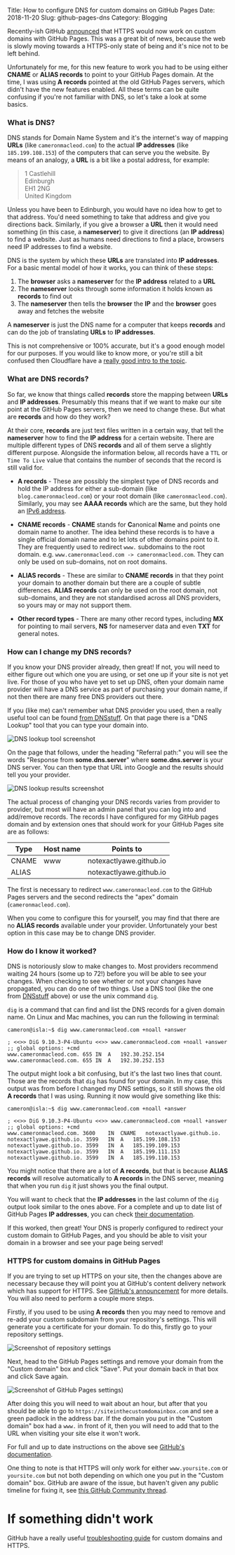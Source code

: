 Title: How to configure DNS for custom domains on GitHub Pages
Date: 2018-11-20
Slug: github-pages-dns
Category: Blogging

Recently-ish GitHub [announced](https://blog.github.com/2018-05-01-github-pages-custom-domains-https/) that HTTPS would now work on custom domains with GitHub Pages. This was a great bit of news, because the web is slowly moving towards a HTTPS-only state of being and it's nice not to be left behind.

Unfortunately for me, for this new feature to work you had to be using either **CNAME** or **ALIAS records** to point to your GitHub Pages domain. At the time, I was using **A records** pointed at the old GitHub Pages servers, which didn't have the new features enabled. All these terms can be quite confusing if you're not familiar with DNS, so let's take a look at some basics.

### What is DNS?

DNS stands for Domain Name System and it's the internet's way of mapping **URLs** (like `cameronmacleod.com`) to the actual **IP addresses** (like `185.199.108.153`) of the computers that can serve you the website. By means of an analogy, a **URL** is a bit like a postal address, for example:

 > 1 Castlehill  
 > Edinburgh  
 > EH1 2NG  
 > United Kingdom  

Unless you have been to Edinburgh, you would have no idea how to get to that address. You'd need something to take that address and give you directions back. Similarly, if you give a browser a **URL** then it would need something (in this case, a **nameserver**) to give it directions (an **IP address**) to find a website. Just as humans need directions to find a place, browsers need IP addresses to find a website.

DNS is the system by which these **URLs** are translated into **IP addresses**. For a basic mental model of how it works, you can think of these steps:

1. The **browser** asks a **nameserver** for the **IP address** related to a **URL**
2. The **nameserver** looks through some information it holds known as **records** to find out
3. The **nameserver** then tells the **browser** the **IP** and the **browser** goes away and fetches the website

A **nameserver** is just the DNS name for a computer that keeps **records** and can do the job of translating **URLs** to **IP addresses**.

This is not comprehensive or 100% accurate, but it's a good enough model for our purposes. If you would like to know more, or you're still a bit confused then Cloudflare have a [really good intro to the topic](https://www.cloudflare.com/learning/dns/what-is-dns/).

### What are DNS records?

So far, we know that things called **records** store the mapping between **URLs** and **IP addresses**. Presumably this means that if we want to make our site point at the GitHub Pages servers, then we need to change these. But what are **records** and how do they work?

At their core, **records** are just text files written in a certain way, that tell the **nameserver** how to find the **IP address** for a certain website. There are multiple different types of DNS **records** and all of them serve a slightly different purpose. Alongside the information below, all records have a `TTL` or `Time To Live` value that contains the number of seconds that the record is still valid for.

 - **A records** - These are possibly the simplest type of DNS records and hold the IP address for either a sub-domain (like `blog.cameronmacleod.com`) or your root domain (like `cameronmacleod.com`). Similarly, you may see **AAAA records** which are the same, but they hold an [IPv6 address](https://en.wikipedia.org/wiki/IPv6).

 - **CNAME records** - **CNAME** stands for **C**anonical **N**ame and points one domain name to another. The idea behind these records is to have a single official domain name and to let lots of other domains point to it. They are frequently used to redirect `www.` subdomains to the root domain. e.g. `www.cameronmacleod.com -> cameronmacleod.com`. They can only be used on sub-domains, not on root domains.

 - **ALIAS records** - These are similar to **CNAME records** in that they point your domain to another domain but there are a couple of subtle differences. **ALIAS records** can only be used on the root domain, not sub-domains, and they are not standardised across all DNS providers, so yours may or may not support them.

 - **Other record types** - There are many other record types, including **MX** for pointing to mail servers, **NS** for nameserver data and even **TXT** for general notes.

### How can I change my DNS records?

If you know your DNS provider already, then great! If not, you will need to either figure out which one you are using, or set one up if your site is not yet live. For those of you who have yet to set up DNS, often your domain name provider will have a DNS service as part of purchasing your domain name, if not then there are many free DNS providers out there.

If you (like me) can't remember what DNS provider you used, then a really useful tool can be found [from DNSstuff](https://www.dnsstuff.com/tools). On that page there is a "DNS Lookup" tool that you can type your domain into.

![DNS lookup tool screenshot](/images/dnsstufflookup.png)

On the page that follows, under the heading "Referral path:" you will see the words "Response from **some.dns.server**" where **some.dns.server** is your DNS server. You can then type that URL into Google and the results should tell you your provider.

![DNS lookup results screenshot](/images/dnslookupresults.png)

The actual process of changing your DNS records varies from provider to provider, but most will have an admin panel that you can log into and add/remove records. The records I have configured for my GitHub pages domain and by extension ones that should work for your GitHub Pages site are as follows:


Type   | Host name | Points to
-------|-----------|-----------
CNAME  | www       | notexactlyawe.github.io
ALIAS  |           | notexactlyawe.github.io

The first is necessary to redirect `www.cameronmacleod.com` to the GitHub Pages servers and the second redirects the "apex" domain (`cameronmacleod.com`).

When you come to configure this for yourself, you may find that there are no **ALIAS records** available under your provider. Unfortunately your best option in this case may be to change DNS provider.

### How do I know it worked?

DNS is notoriously slow to make changes to. Most providers recommend waiting 24 hours (some up to 72!) before you will be able to see your changes. When checking to see whether or not your changes have propagated, you can do one of two things. Use a DNS tool (like the one from [DNSstuff](https://www.dnsstuff.com/tools) above) or use the unix command `dig`.

`dig` is a command that can find and list the DNS records for a given domain name. On Linux and Mac machines, you can run the following in terminal:

```
cameron@isla:~$ dig www.cameronmacleod.com +noall +answer

; <<>> DiG 9.10.3-P4-Ubuntu <<>> www.cameronmacleod.com +noall +answer
;; global options: +cmd
www.cameronmacleod.com.	655	IN	A	192.30.252.154
www.cameronmacleod.com.	655	IN	A	192.30.252.153
```

The output might look a bit confusing, but it's the last two lines that count. Those are the records that `dig` has found for your domain. In my case, this output was from before I changed my DNS settings, so it still shows the old **A records** that I was using. Running it now would give something like this:

```
cameron@isla:~$ dig www.cameronmacleod.com +noall +answer

; <<>> DiG 9.10.3-P4-Ubuntu <<>> www.cameronmacleod.com +noall +answer
;; global options: +cmd
www.cameronmacleod.com.	3600	IN	CNAME	notexactlyawe.github.io.
notexactlyawe.github.io. 3599	IN	A	185.199.108.153
notexactlyawe.github.io. 3599	IN	A	185.199.109.153
notexactlyawe.github.io. 3599	IN	A	185.199.111.153
notexactlyawe.github.io. 3599	IN	A	185.199.110.153
```

You might notice that there are a lot of **A records**, but that is because **ALIAS records** will resolve automatically to **A records** in the DNS server, meaning that when you run `dig` it just shows you the final output.

You will want to check that the **IP addresses** in the last column of the `dig` output look similar to the ones above. For a complete and up to date list of GitHub Pages **IP addresses**, you can check [their documentation](https://help.github.com/articles/setting-up-an-apex-domain/#configuring-a-records-with-your-dns-provider).

If this worked, then great! Your DNS is properly configured to redirect your custom domain to GitHub Pages, and you should be able to visit your domain in a browser and see your page being served!

### HTTPS for custom domains in GitHub Pages

If you are trying to set up HTTPS on your site, then the changes above are necessary because they will point you at GitHub's content delivery network which has support for HTTPS. See [GitHub's announcement](https://blog.github.com/2018-05-01-github-pages-custom-domains-https/) for more details. You will also need to perform a couple more steps.

Firstly, if you used to be using **A records** then you may need to remove and re-add your custom subdomain from your repository's settings. This will generate you a certificate for your domain. To do this, firstly go to your repository settings.

![Screenshot of repository settings](/images/repositorysettings.png)

Next, head to the GitHub Pages settings and remove your domain from the "Custom domain" box and click "Save". Put your domain back in that box and click Save again.

![Screenshot of GitHub Pages settings](/images/githubpagessettings.png))

After doing this you will need to wait about an hour, but after that you should be able to go to `https://siteinthecustomdomainbox.com` and see a green padlock in the address bar. If the domain you put in the "Custom domain" box had a `www.` in front of it, then you will need to add that to the URL when visiting your site else it won't work.

For full and up to date instructions on the above see [GitHub's documentation](https://help.github.com/articles/adding-or-removing-a-custom-domain-for-your-github-pages-site/).

One thing to note is that HTTPS will only work for either `www.yoursite.com` or `yoursite.com` but not both depending on which one you put in the "Custom domain" box. GitHub are aware of the issue, but haven't given any public timeline for fixing it, see [this GitHub Community thread](https://github.community/t5/GitHub-Pages/Does-GitHub-Pages-Support-HTTPS-for-www-and-subdomains/td-p/7116).

# If something didn't work

GitHub have a really useful [troubleshooting guide](https://help.github.com/articles/troubleshooting-custom-domains/) for custom domains and HTTPS.
